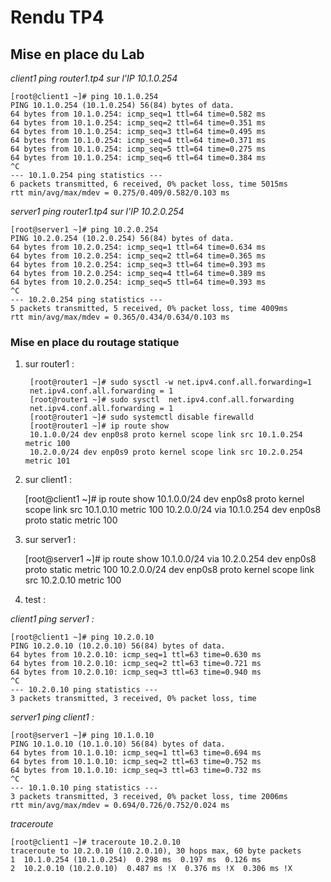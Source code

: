 # Rendu TP4

## Mise en place du Lab

_client1 ping router1.tp4 sur l'IP 10.1.0.254_

    [root@client1 ~]# ping 10.1.0.254
    PING 10.1.0.254 (10.1.0.254) 56(84) bytes of data.
    64 bytes from 10.1.0.254: icmp_seq=1 ttl=64 time=0.582 ms
    64 bytes from 10.1.0.254: icmp_seq=2 ttl=64 time=0.351 ms
    64 bytes from 10.1.0.254: icmp_seq=3 ttl=64 time=0.495 ms
    64 bytes from 10.1.0.254: icmp_seq=4 ttl=64 time=0.371 ms
    64 bytes from 10.1.0.254: icmp_seq=5 ttl=64 time=0.275 ms
    64 bytes from 10.1.0.254: icmp_seq=6 ttl=64 time=0.384 ms
    ^C
    --- 10.1.0.254 ping statistics ---
    6 packets transmitted, 6 received, 0% packet loss, time 5015ms
    rtt min/avg/max/mdev = 0.275/0.409/0.582/0.103 ms

_server1 ping router1.tp4 sur l'IP 10.2.0.254_

    [root@server1 ~]# ping 10.2.0.254
    PING 10.2.0.254 (10.2.0.254) 56(84) bytes of data.
    64 bytes from 10.2.0.254: icmp_seq=1 ttl=64 time=0.634 ms
    64 bytes from 10.2.0.254: icmp_seq=2 ttl=64 time=0.365 ms
    64 bytes from 10.2.0.254: icmp_seq=3 ttl=64 time=0.393 ms
    64 bytes from 10.2.0.254: icmp_seq=4 ttl=64 time=0.389 ms
    64 bytes from 10.2.0.254: icmp_seq=5 ttl=64 time=0.393 ms
    ^C
    --- 10.2.0.254 ping statistics ---
    5 packets transmitted, 5 received, 0% packet loss, time 4009ms
    rtt min/avg/max/mdev = 0.365/0.434/0.634/0.103 ms

### Mise en place du routage statique

1. sur router1 :  

        [root@router1 ~]# sudo sysctl -w net.ipv4.conf.all.forwarding=1
        net.ipv4.conf.all.forwarding = 1
        [root@router1 ~]# sudo sysctl  net.ipv4.conf.all.forwarding
        net.ipv4.conf.all.forwarding = 1
        [root@router1 ~]# sudo systemctl disable firewalld
        [root@router1 ~]# ip route show
        10.1.0.0/24 dev enp0s8 proto kernel scope link src 10.1.0.254 metric 100
        10.2.0.0/24 dev enp0s9 proto kernel scope link src 10.2.0.254 metric 101

2. sur client1 :  

    [root@client1 ~]# ip route show
    10.1.0.0/24 dev enp0s8 proto kernel scope link src 10.1.0.10 metric 100
    10.2.0.0/24 via 10.1.0.254 dev enp0s8 proto static metric 100

3. sur server1 :

    [root@server1 ~]# ip route show
    10.1.0.0/24 via 10.2.0.254 dev enp0s8 proto static metric 100
    10.2.0.0/24 dev enp0s8 proto kernel scope link src 10.2.0.10 metric 100

4. test :

_client1 ping server1 :_  

    [root@client1 ~]# ping 10.2.0.10
    PING 10.2.0.10 (10.2.0.10) 56(84) bytes of data.
    64 bytes from 10.2.0.10: icmp_seq=1 ttl=63 time=0.630 ms
    64 bytes from 10.2.0.10: icmp_seq=2 ttl=63 time=0.721 ms
    64 bytes from 10.2.0.10: icmp_seq=3 ttl=63 time=0.940 ms
    ^C
    --- 10.2.0.10 ping statistics ---
    3 packets transmitted, 3 received, 0% packet loss, time

_server1 ping client1 :_  

    [root@server1 ~]# ping 10.1.0.10
    PING 10.1.0.10 (10.1.0.10) 56(84) bytes of data.
    64 bytes from 10.1.0.10: icmp_seq=1 ttl=63 time=0.694 ms
    64 bytes from 10.1.0.10: icmp_seq=2 ttl=63 time=0.752 ms
    64 bytes from 10.1.0.10: icmp_seq=3 ttl=63 time=0.732 ms
    ^C
    --- 10.1.0.10 ping statistics ---
    3 packets transmitted, 3 received, 0% packet loss, time 2006ms
    rtt min/avg/max/mdev = 0.694/0.726/0.752/0.024 ms

_traceroute_

    [root@client1 ~]# traceroute 10.2.0.10
    traceroute to 10.2.0.10 (10.2.0.10), 30 hops max, 60 byte packets
    1  10.1.0.254 (10.1.0.254)  0.298 ms  0.197 ms  0.126 ms
    2  10.2.0.10 (10.2.0.10)  0.487 ms !X  0.376 ms !X  0.306 ms !X
